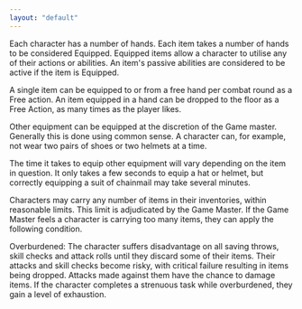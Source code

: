 ```yaml
---
layout: "default"
---
```


Each character has a number of hands. Each item takes a number of hands to be considered Equipped. Equipped items allow a character to utilise any of their actions or abilities. An item's passive abilities are considered to be active if the item is Equipped.

A single item can be equipped to or from a free hand per combat round as a Free action. An item equipped in a hand can be dropped to the floor as a Free Action, as many times as the player likes.

Other equipment can be equipped at the discretion of the Game master. Generally this is done using common sense. A character can, for example, not wear two pairs of shoes or two helmets at a time.

The time it takes to equip other equipment will vary depending on the item in question. It only takes a few seconds to equip a hat or helmet, but correctly equipping a suit of chainmail may take several minutes.

Characters may carry any number of items in their inventories, within reasonable limits. This limit is adjudicated by the Game Master. If the Game Master feels a character is carrying too many items, they can apply the following condition.

Overburdened: The character suffers disadvantage on all saving throws, skill checks and attack rolls until they discard some of their items. Their attacks and skill checks become risky, with critical failure resulting in items being dropped. Attacks made against them have the chance to damage items. If the character completes a strenuous task while overburdened, they gain a level of exhaustion.
